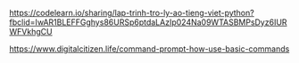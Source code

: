https://codelearn.io/sharing/lap-trinh-tro-ly-ao-tieng-viet-python?fbclid=IwAR1BLEFFGghys86URSp6ptdaLAzIp024Na09WTASBMPsDyz6IURWFVkhgCU

https://www.digitalcitizen.life/command-prompt-how-use-basic-commands